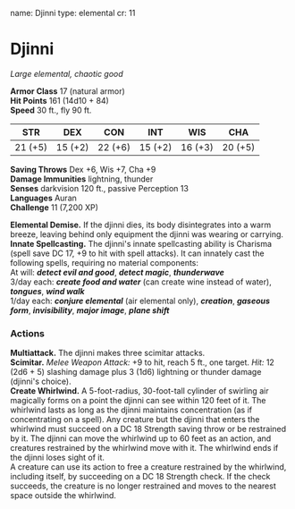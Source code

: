 name: Djinni
type: elemental
cr: 11

# Djinni 
_Large elemental, chaotic good_

**Armor Class** 17 (natural armor)    
**Hit Points** 161 (14d10 + 84)    
**Speed** 30 ft., fly 90 ft. 

| STR     | DEX     | CON     | INT     | WIS     | CHA     |
|---------|---------|---------|---------|---------|---------|
| 21 (+5) | 15 (+2) | 22 (+6) | 15 (+2) | 16 (+3) | 20 (+5) |

**Saving Throws** Dex +6, Wis +7, Cha +9    
**Damage Immunities** lightning, thunder    
**Senses** darkvision 120 ft., passive Perception 13    
**Languages** Auran    
**Challenge** 11 (7,200 XP) 

**Elemental Demise.** If the djinni dies, its body disintegrates into a warm breeze, leaving behind only equipment the djinni was wearing or carrying.    
**Innate Spellcasting.** The djinni's innate spellcasting ability is Charisma (spell save DC 17, +9 to hit with spell attacks). It can innately cast the following spells, requiring no material components:    
At will: **_detect evil and good_**, **_detect magic_**, **_thunderwave_**    
3/day each: **_create food and water_** (can create wine instead of water), **_tongues_**, **_wind walk_**    
1/day each: **_conjure elemental_** (air elemental only), **_creation_**, **_gaseous form_**, **_invisibility_**, **_major image_**, **_plane shift_** 

### Actions 
**Multiattack.** The djinni makes three scimitar attacks.    
**Scimitar.** _Melee Weapon Attack:_ +9 to hit, reach 5 ft., one target. _Hit:_ 12 (2d6 + 5) slashing damage plus 3 (1d6) lightning or thunder damage (djinni's choice).    
**Create Whirlwind.** A 5-foot-radius, 30-foot-tall cylinder of swirling air magically forms on a point the djinni can see within 120 feet of it. The whirlwind lasts as long as the djinni maintains concentration (as if concentrating on a spell). Any creature but the djinni that enters the whirlwind must succeed on a DC 18 Strength saving throw or be restrained by it. The djinni can move the whirlwind up to 60 feet as an action, and creatures restrained by the whirlwind move with it. The whirlwind ends if the djinni loses sight of it.    
A creature can use its action to free a creature restrained by the whirlwind, including itself, by succeeding on a DC 18 Strength check. If the check succeeds, the creature is no longer restrained and moves to the nearest space outside the whirlwind.